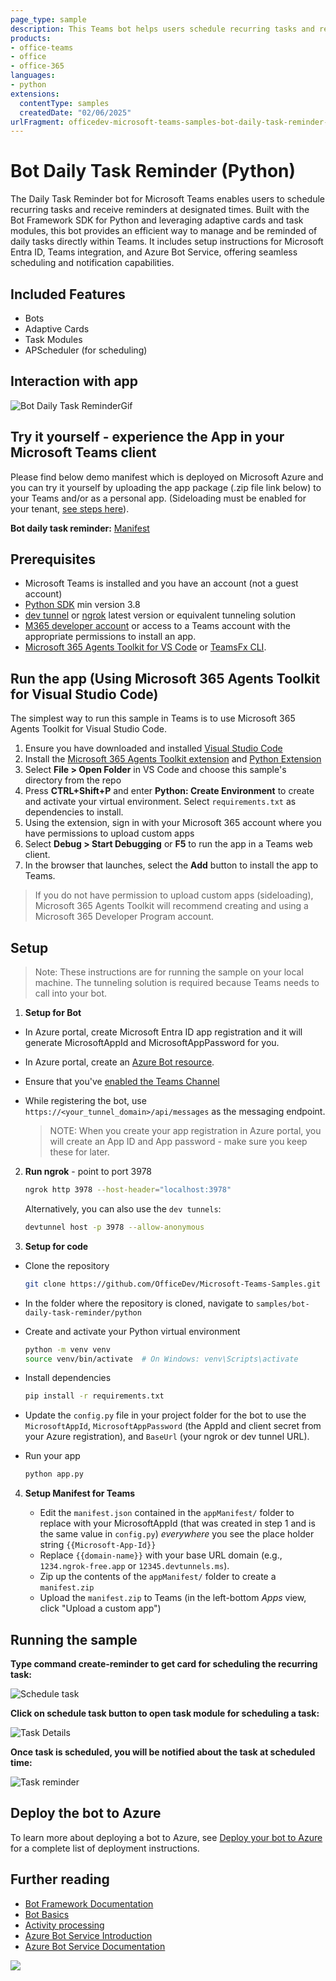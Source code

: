 ```yaml
---
page_type: sample
description: This Teams bot helps users schedule recurring tasks and receive reminders at specified times. It supports adaptive cards and task modules, utilizing APScheduler to manage reminders.
products:
- office-teams
- office
- office-365
languages:
- python
extensions:
  contentType: samples
  createdDate: "02/06/2025"
urlFragment: officedev-microsoft-teams-samples-bot-daily-task-reminder-python
---
```


# Bot Daily Task Reminder (Python)

The Daily Task Reminder bot for Microsoft Teams enables users to schedule recurring tasks and receive reminders at designated times. Built with the Bot Framework SDK for Python and leveraging adaptive cards and task modules, this bot provides an efficient way to manage and be reminded of daily tasks directly within Teams. It includes setup instructions for Microsoft Entra ID, Teams integration, and Azure Bot Service, offering seamless scheduling and notification capabilities.

## Included Features
* Bots
* Adaptive Cards
* Task Modules
* APScheduler (for scheduling)

## Interaction with app

![Bot Daily Task ReminderGif ](Images/BotDailyTaskReminder.gif)

## Try it yourself - experience the App in your Microsoft Teams client

Please find below demo manifest which is deployed on Microsoft Azure and you can try it yourself by uploading the app package (.zip file link below) to your Teams and/or as a personal app. (Sideloading must be enabled for your tenant, [see steps here](https://docs.microsoft.com/microsoftteams/platform/concepts/build-and-test/prepare-your-o365-tenant#enable-custom-teams-apps-and-turn-on-custom-app-uploading)).

**Bot daily task reminder:** [Manifest](/samples/bot-daily-task-reminder/python/appManifest/Bot-Daily-Task-Reminder.zip)

## Prerequisites

- Microsoft Teams is installed and you have an account (not a guest account)
- [Python SDK](https://www.python.org/downloads/) min version 3.8
- [dev tunnel](https://learn.microsoft.com/en-us/azure/developer/dev-tunnels/get-started?tabs=windows) or [ngrok](https://ngrok.com/download) latest version or equivalent tunneling solution
- [M365 developer account](https://docs.microsoft.com/microsoftteams/platform/concepts/build-and-test/prepare-your-o365-tenant) or access to a Teams account with the appropriate permissions to install an app.
- [Microsoft 365 Agents Toolkit for VS Code](https://marketplace.visualstudio.com/items?itemName=TeamsDevApp.ms-teams-vscode-extension) or [TeamsFx CLI](https://learn.microsoft.com/microsoftteams/platform/toolkit/teamsfx-cli?pivots=version-one).

## Run the app (Using Microsoft 365 Agents Toolkit for Visual Studio Code)

The simplest way to run this sample in Teams is to use Microsoft 365 Agents Toolkit for Visual Studio Code.

1. Ensure you have downloaded and installed [Visual Studio Code](https://code.visualstudio.com/docs/setup/setup-overview)
2. Install the [Microsoft 365 Agents Toolkit extension](https://marketplace.visualstudio.com/items?itemName=TeamsDevApp.ms-teams-vscode-extension) and [Python Extension](https://marketplace.visualstudio.com/items?itemName=ms-python.python)
3. Select **File > Open Folder** in VS Code and choose this sample's directory from the repo
4. Press **CTRL+Shift+P** and enter **Python: Create Environment** to create and activate your virtual environment. Select `requirements.txt` as dependencies to install.
5. Using the extension, sign in with your Microsoft 365 account where you have permissions to upload custom apps
6. Select **Debug > Start Debugging** or **F5** to run the app in a Teams web client.
7. In the browser that launches, select the **Add** button to install the app to Teams.

> If you do not have permission to upload custom apps (sideloading), Microsoft 365 Agents Toolkit will recommend creating and using a Microsoft 365 Developer Program account.

## Setup

> Note: These instructions are for running the sample on your local machine. The tunneling solution is required because Teams needs to call into your bot.

1) **Setup for Bot**
- In Azure portal, create Microsoft Entra ID app registration and it will generate MicrosoftAppId and MicrosoftAppPassword for you.
- In Azure portal, create an [Azure Bot resource](https://docs.microsoft.com/azure/bot-service/bot-builder-authentication?view=azure-bot-service-4.0&tabs=python).
- Ensure that you've [enabled the Teams Channel](https://docs.microsoft.com/azure/bot-service/channel-connect-teams?view=azure-bot-service-4.0)
- While registering the bot, use `https://<your_tunnel_domain>/api/messages` as the messaging endpoint.

    > NOTE: When you create your app registration in Azure portal, you will create an App ID and App password - make sure you keep these for later.

2) **Run ngrok** - point to port 3978

   ```bash
   ngrok http 3978 --host-header="localhost:3978"
   ```

   Alternatively, you can also use the `dev tunnels`:

   ```bash
   devtunnel host -p 3978 --allow-anonymous
   ```

3) **Setup for code**
- Clone the repository

    ```bash
    git clone https://github.com/OfficeDev/Microsoft-Teams-Samples.git
    ```

- In the folder where the repository is cloned, navigate to `samples/bot-daily-task-reminder/python`

- Create and activate your Python virtual environment

    ```bash
    python -m venv venv
    source venv/bin/activate  # On Windows: venv\Scripts\activate
    ```

- Install dependencies

    ```bash
    pip install -r requirements.txt
    ```

- Update the `config.py` file in your project folder for the bot to use the `MicrosoftAppId`, `MicrosoftAppPassword` (the AppId and client secret from your Azure registration), and `BaseUrl` (your ngrok or dev tunnel URL).

- Run your app

    ```bash
    python app.py
    ```

4) **Setup Manifest for Teams**

    - Edit the `manifest.json` contained in the `appManifest/` folder to replace with your MicrosoftAppId (that was created in step 1 and is the same value in `config.py`) *everywhere* you see the place holder string `{{Microsoft-App-Id}}`
    - Replace `{{domain-name}}` with your base URL domain (e.g., `1234.ngrok-free.app` or `12345.devtunnels.ms`).
    - Zip up the contents of the `appManifest/` folder to create a `manifest.zip`
    - Upload the `manifest.zip` to Teams (in the left-bottom *Apps* view, click "Upload a custom app")

## Running the sample

**Type command create-reminder to get card for scheduling the recurring task:**

![Schedule task ](Images/ScheduleTaskCard.png)

**Click on schedule task button to open task module for scheduling a task:**

![Task Details ](Images/ScheduleTask.png)

**Once task is scheduled, you will be notified about the task at scheduled time:**

![Task reminder](Images/TaskReminder.png)

## Deploy the bot to Azure

To learn more about deploying a bot to Azure, see [Deploy your bot to Azure](https://aka.ms/azuredeployment) for a complete list of deployment instructions.

## Further reading

- [Bot Framework Documentation](https://docs.botframework.com)
- [Bot Basics](https://docs.microsoft.com/azure/bot-service/bot-builder-basics?view=azure-bot-service-4.0)
- [Activity processing](https://docs.microsoft.com/azure/bot-service/bot-builder-concept-activity-processing?view=azure-bot-service-4.0)
- [Azure Bot Service Introduction](https://docs.microsoft.com/azure/bot-service/bot-service-overview-introduction?view=azure-bot-service-4.0)
- [Azure Bot Service Documentation](https://docs.microsoft.com/azure/bot-service/?view=azure-bot-service-4.0)

<img src="https://pnptelemetry.azurewebsites.net/microsoft-teams-samples/samples/bot-daily-task-reminder-python" />